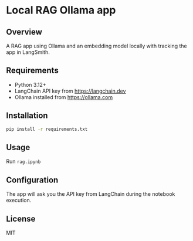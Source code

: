 # Local RAG Ollama app

## Overview
A RAG app using Ollama and an embedding model locally with tracking the app in LangSmith.

## Requirements
- Python 3.12+
- LangChain API key from https://langchain.dev
- Ollama installed from https://ollama.com

## Installation
```bash
pip install -r requirements.txt
```

## Usage
Run ```rag.ipynb```

## Configuration
The app will ask you the API key from LangChain during the notebook execution.

## License
MIT
